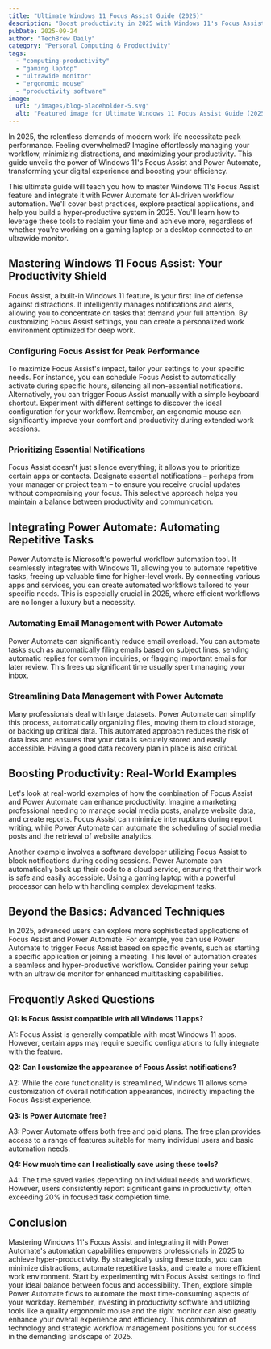 ```yaml
---
title: "Ultimate Windows 11 Focus Assist Guide (2025)"
description: "Boost productivity in 2025 with Windows 11's Focus Assist & Power Automate! Learn how to automate workflows & reclaim your time.  Optimize your gaming laptop, ultrawide monitor, and ergonomic mouse setup for peak efficiency. Read now!"
pubDate: 2025-09-24
author: "TechBrew Daily"
category: "Personal Computing & Productivity"
tags:
  - "computing-productivity"
  - "gaming laptop"
  - "ultrawide monitor"
  - "ergonomic mouse"
  - "productivity software"
image:
  url: "/images/blog-placeholder-5.svg"
  alt: "Featured image for Ultimate Windows 11 Focus Assist Guide (2025)"
---
```


In 2025, the relentless demands of modern work life necessitate peak performance.  Feeling overwhelmed?  Imagine effortlessly managing your workflow, minimizing distractions, and maximizing your productivity. This guide unveils the power of Windows 11's Focus Assist and Power Automate, transforming your digital experience and boosting your efficiency.


This ultimate guide will teach you how to master Windows 11's Focus Assist feature and integrate it with Power Automate for AI-driven workflow automation.  We'll cover best practices, explore practical applications, and help you build a hyper-productive system in 2025.  You'll learn how to leverage these tools to reclaim your time and achieve more, regardless of whether you're working on a gaming laptop or a desktop connected to an ultrawide monitor.


## Mastering Windows 11 Focus Assist: Your Productivity Shield

Focus Assist, a built-in Windows 11 feature, is your first line of defense against distractions.  It intelligently manages notifications and alerts, allowing you to concentrate on tasks that demand your full attention.  By customizing Focus Assist settings, you can create a personalized work environment optimized for deep work.

###  Configuring Focus Assist for Peak Performance

To maximize Focus Assist's impact, tailor your settings to your specific needs.  For instance, you can schedule Focus Assist to automatically activate during specific hours, silencing all non-essential notifications. Alternatively, you can trigger Focus Assist manually with a simple keyboard shortcut.  Experiment with different settings to discover the ideal configuration for your workflow.  Remember, an ergonomic mouse can significantly improve your comfort and productivity during extended work sessions.

###  Prioritizing Essential Notifications

Focus Assist doesn't just silence everything; it allows you to prioritize certain apps or contacts. Designate essential notifications – perhaps from your manager or project team – to ensure you receive crucial updates without compromising your focus. This selective approach helps you maintain a balance between productivity and communication.


## Integrating Power Automate: Automating Repetitive Tasks

Power Automate is Microsoft's powerful workflow automation tool.  It seamlessly integrates with Windows 11, allowing you to automate repetitive tasks, freeing up valuable time for higher-level work.  By connecting various apps and services, you can create automated workflows tailored to your specific needs.  This is especially crucial in 2025, where efficient workflows are no longer a luxury but a necessity.

### Automating Email Management with Power Automate

Power Automate can significantly reduce email overload. You can automate tasks such as automatically filing emails based on subject lines, sending automatic replies for common inquiries, or flagging important emails for later review. This frees up significant time usually spent managing your inbox.

### Streamlining Data Management with Power Automate

Many professionals deal with large datasets.  Power Automate can simplify this process, automatically organizing files, moving them to cloud storage, or backing up critical data.  This automated approach reduces the risk of data loss and ensures that your data is securely stored and easily accessible.  Having a good data recovery plan in place is also critical.



##  Boosting Productivity: Real-World Examples

Let's look at real-world examples of how the combination of Focus Assist and Power Automate can enhance productivity.  Imagine a marketing professional needing to manage social media posts, analyze website data, and create reports.  Focus Assist can minimize interruptions during report writing, while Power Automate can automate the scheduling of social media posts and the retrieval of website analytics.

Another example involves a software developer utilizing Focus Assist to block notifications during coding sessions.  Power Automate can automatically back up their code to a cloud service, ensuring that their work is safe and easily accessible. Using a gaming laptop with a powerful processor can help with handling complex development tasks.


##  Beyond the Basics: Advanced Techniques

In 2025, advanced users can explore more sophisticated applications of Focus Assist and Power Automate.  For example, you can use Power Automate to trigger Focus Assist based on specific events, such as starting a specific application or joining a meeting. This level of automation creates a seamless and hyper-productive workflow.  Consider pairing your setup with an ultrawide monitor for enhanced multitasking capabilities.


##  Frequently Asked Questions

**Q1:  Is Focus Assist compatible with all Windows 11 apps?**

A1:  Focus Assist is generally compatible with most Windows 11 apps. However, certain apps may require specific configurations to fully integrate with the feature.

**Q2:  Can I customize the appearance of Focus Assist notifications?**

A2: While the core functionality is streamlined,  Windows 11 allows some customization of overall notification appearances, indirectly impacting the Focus Assist experience.

**Q3:  Is Power Automate free?**

A3: Power Automate offers both free and paid plans.  The free plan provides access to a range of features suitable for many individual users and basic automation needs.

**Q4:  How much time can I realistically save using these tools?**

A4:  The time saved varies depending on individual needs and workflows. However, users consistently report significant gains in productivity, often exceeding 20% in focused task completion time.



## Conclusion

Mastering Windows 11's Focus Assist and integrating it with Power Automate's automation capabilities empowers professionals in 2025 to achieve hyper-productivity.  By strategically using these tools, you can minimize distractions, automate repetitive tasks, and create a more efficient work environment.  Start by experimenting with Focus Assist settings to find your ideal balance between focus and accessibility. Then, explore simple Power Automate flows to automate the most time-consuming aspects of your workday. Remember, investing in productivity software and utilizing tools like a quality ergonomic mouse and the right monitor can also greatly enhance your overall experience and efficiency.  This combination of technology and strategic workflow management positions you for success in the demanding landscape of 2025.